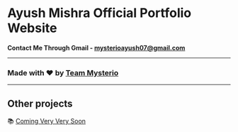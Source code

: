 # Ayush Mishra Official Portfolio Website
**Contact Me Through Gmail - mysterioayush07@gmail.com**

---

### Made with ❤️ by [Team Mysterio](https://www.instagram.com/_notayushatalll/)

---

## Other projects

📚 [Coming Very Very Soon](https://github.com/noobmoonknight007)
  


